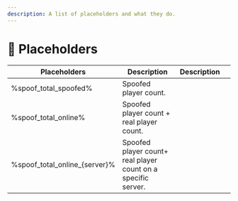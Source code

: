 ```yaml
---
description: A list of placeholders and what they do.
---
```


# 🥇 Placeholders



<table><thead><tr><th>Placeholders</th><th>Description</th><th data-hidden>Description</th><th data-hidden></th></tr></thead><tbody><tr><td>%spoof_total_spoofed%</td><td>Spoofed player count.</td><td></td><td></td></tr><tr><td>%spoof_total_online%</td><td>Spoofed player count + real player count.</td><td></td><td></td></tr><tr><td>%spoof_total_online_{server}%</td><td>Spoofed player count+ real player count on a specific server.</td><td></td><td></td></tr></tbody></table>
